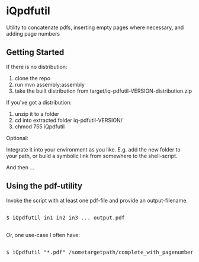 # iQpdfutil

Utility to concatenate pdfs, inserting empty pages where necessary, and adding page numbers


## Getting Started


If there is no distribution:

1. clone the repo
2. run mvn assembly:assembly
3. take the built distribution from target/iq-pdfutil-VERSION-distribution.zip


If you've got a distribution:

1. unzip it to a folder
2. cd into extracted folder iq-pdfutil-VERSION/
3. chmod 755 iQpdfutil

Optional:

Integrate it into your environment as you like. E.g. add the new folder to your
path, or build a symbolic link from somewhere to the shell-script.

And then ...

## Using the pdf-utility

Invoke the script with at least one pdf-file and provide an output-filename.

<pre>

$ iQpdfutil in1 in2 in3 ... output.pdf

</pre>

Or, one use-case I often have:

<pre>

$ iQpdfutil "*.pdf" /sometargetpath/complete_with_pagenumbers.pdf

</pre>





